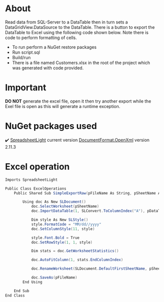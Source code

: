 ﻿# About

Read data from SQL-Server to a DataTable then in turn sets a DataGridView.DataSource to the DataTable. There is a button to export the DataTable to Excel using the following code shown below. Note there is code to perform formatting of cells.

- To run perform a NuGet restore packages
- Run script.sql
- Build/run
- There is a file named Customers.xlsx in the root of the project which was generated with code provided.

# Important

**DO NOT** generate the excel file, open it then try another export while the Exel file is open as this will generate a runtime exception.

# NuGet packages used

:heavy_check_mark: [SpreadsheetLight](https://www.nuget.org/packages/SpreadsheetLight/) current version
[DocumentFormat.OpenXml](https://www.nuget.org/packages/DocumentFormat.OpenXml/) version 2.11.3

# Excel operation

```csharp
Imports SpreadsheetLight

Public Class ExcelOperations
    Public Shared Sub SimpleExportRaw(pFileName As String, pSheetName As String, pDataTable As DataTable, pColumnHeaders As Boolean)

        Using doc As New SLDocument()
            doc.SelectWorksheet(pSheetName)
            doc.ImportDataTable(1, SLConvert.ToColumnIndex("A"), pDataTable, pColumnHeaders)

            Dim style As New SLStyle()
            style.FormatCode = "MM/dd//yyyy"
            doc.SetColumnStyle(11, style)

            style.Font.Bold = True
            doc.SetRowStyle(1, 1, style)

            Dim stats = doc.GetWorksheetStatistics()

            doc.AutoFitColumn(1, stats.EndColumnIndex)

            doc.RenameWorksheet(SLDocument.DefaultFirstSheetName, pSheetName)

            doc.SaveAs(pFileName)
        End Using

    End Sub
End Class
```